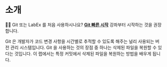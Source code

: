 # 소개

<div class="alert alert-warning" role="alert">
<p>🧑‍💻 Git 또는 LabEx 를 처음 사용하시나요? <b><a style="color: unset;text-decoration: underline;" href="https://labex.io/courses/quick-start-with-git" target="_blank">Git 빠른 시작</a></b> 강좌부터 시작하는 것을 권장합니다.</p>
</div>

Git 은 개발자가 코드 변경 사항을 시간별로 추적할 수 있도록 해주는 널리 사용되는 버전 관리 시스템입니다. Git 을 사용하는 것의 장점 중 하나는 삭제된 파일을 복원할 수 있다는 것입니다. 이 랩에서는 특정 커밋에서 삭제된 파일을 복원하는 방법을 배우게 됩니다.
